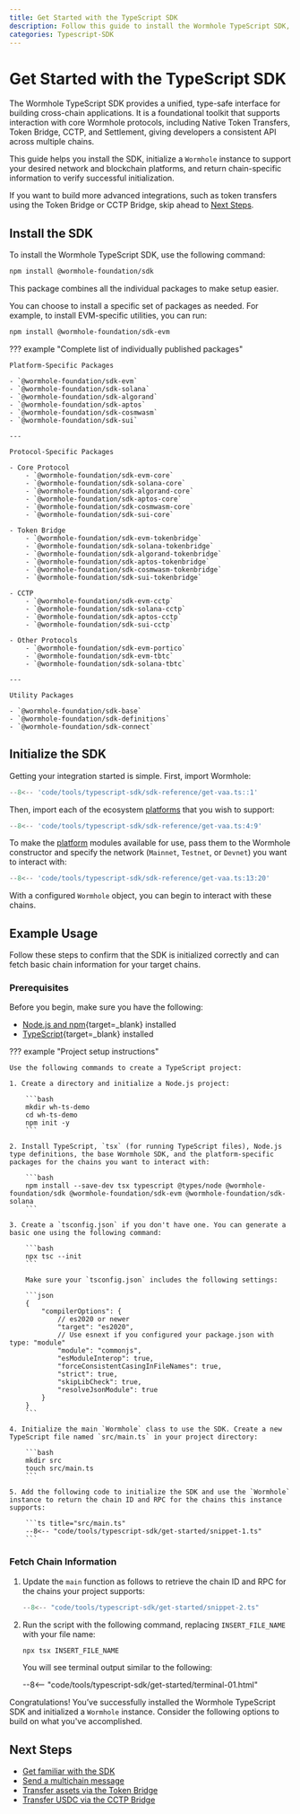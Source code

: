 ```yaml
---
title: Get Started with the TypeScript SDK
description: Follow this guide to install the Wormhole TypeScript SDK, initialize a Wormhole instance, and add the platforms your integration supports. 
categories: Typescript-SDK
---
```


# Get Started with the TypeScript SDK

The Wormhole TypeScript SDK provides a unified, type-safe interface for building cross-chain applications. It is a foundational toolkit that supports interaction with core Wormhole protocols, including Native Token Transfers, Token Bridge, CCTP, and Settlement, giving developers a consistent API across multiple chains.

This guide helps you install the SDK, initialize a `Wormhole` instance to support your desired network and blockchain platforms, and return chain-specific information to verify successful initialization.

If you want to build more advanced integrations, such as token transfers using the Token Bridge or CCTP Bridge, skip ahead to [Next Steps](#next-steps).

## Install the SDK

To install the Wormhole TypeScript SDK, use the following command:

```bash
npm install @wormhole-foundation/sdk
```

This package combines all the individual packages to make setup easier.

You can choose to install a specific set of packages as needed. For example, to install EVM-specific utilities, you can run:

```bash
npm install @wormhole-foundation/sdk-evm
```

??? example "Complete list of individually published packages"

    Platform-Specific Packages

    - `@wormhole-foundation/sdk-evm`
    - `@wormhole-foundation/sdk-solana`
    - `@wormhole-foundation/sdk-algorand`
    - `@wormhole-foundation/sdk-aptos`
    - `@wormhole-foundation/sdk-cosmwasm`
    - `@wormhole-foundation/sdk-sui`

    ---

    Protocol-Specific Packages

    - Core Protocol
        - `@wormhole-foundation/sdk-evm-core`
        - `@wormhole-foundation/sdk-solana-core`
        - `@wormhole-foundation/sdk-algorand-core`
        - `@wormhole-foundation/sdk-aptos-core`
        - `@wormhole-foundation/sdk-cosmwasm-core`
        - `@wormhole-foundation/sdk-sui-core`

    - Token Bridge
        - `@wormhole-foundation/sdk-evm-tokenbridge`
        - `@wormhole-foundation/sdk-solana-tokenbridge`
        - `@wormhole-foundation/sdk-algorand-tokenbridge`
        - `@wormhole-foundation/sdk-aptos-tokenbridge`
        - `@wormhole-foundation/sdk-cosmwasm-tokenbridge`
        - `@wormhole-foundation/sdk-sui-tokenbridge`

    - CCTP
        - `@wormhole-foundation/sdk-evm-cctp`
        - `@wormhole-foundation/sdk-solana-cctp`
        - `@wormhole-foundation/sdk-aptos-cctp`
        - `@wormhole-foundation/sdk-sui-cctp`

    - Other Protocols
        - `@wormhole-foundation/sdk-evm-portico`
        - `@wormhole-foundation/sdk-evm-tbtc`
        - `@wormhole-foundation/sdk-solana-tbtc`

    ---

    Utility Packages
    
    - `@wormhole-foundation/sdk-base`
    - `@wormhole-foundation/sdk-definitions`
    - `@wormhole-foundation/sdk-connect`


## Initialize the SDK

Getting your integration started is simple. First, import Wormhole:

```ts
--8<-- 'code/tools/typescript-sdk/sdk-reference/get-vaa.ts::1'
```

Then, import each of the ecosystem [platforms](/docs/tools/typescript-sdk/sdk-reference/#platforms) that you wish to support:

```ts
--8<-- 'code/tools/typescript-sdk/sdk-reference/get-vaa.ts:4:9'
```

To make the [platform](/docs/tools/typescript-sdk/sdk-reference/#platforms) modules available for use, pass them to the Wormhole constructor and specify the network (`Mainnet`, `Testnet`, or `Devnet`) you want to interact with:

```ts
--8<-- 'code/tools/typescript-sdk/sdk-reference/get-vaa.ts:13:20'
```

With a configured `Wormhole` object, you can begin to interact with these chains.

## Example Usage

Follow these steps to confirm that the SDK is initialized correctly and can fetch basic chain information for your target chains.

### Prerequisites

Before you begin, make sure you have the following:

 - [Node.js and npm](https://docs.npmjs.com/downloading-and-installing-node-js-and-npm){target=\_blank} installed
 - [TypeScript](https://www.typescriptlang.org/download/){target=\_blank} installed

??? example "Project setup instructions"
 
    Use the following commands to create a TypeScript project:

    1. Create a directory and initialize a Node.js project:

        ```bash
        mkdir wh-ts-demo
        cd wh-ts-demo
        npm init -y
        ```

    2. Install TypeScript, `tsx` (for running TypeScript files), Node.js type definitions, the base Wormhole SDK, and the platform-specific packages for the chains you want to interact with:

        ```bash
        npm install --save-dev tsx typescript @types/node @wormhole-foundation/sdk @wormhole-foundation/sdk-evm @wormhole-foundation/sdk-solana
        ```

    3. Create a `tsconfig.json` if you don't have one. You can generate a basic one using the following command:

        ```bash
        npx tsc --init
        ```

        Make sure your `tsconfig.json` includes the following settings:

        ```json 
        {
            "compilerOptions": {
                // es2020 or newer
                "target": "es2020",
                // Use esnext if you configured your package.json with type: "module"
                "module": "commonjs",
                "esModuleInterop": true,
                "forceConsistentCasingInFileNames": true,
                "strict": true,
                "skipLibCheck": true,
                "resolveJsonModule": true
            }
        }
        ```

    4. Initialize the main `Wormhole` class to use the SDK. Create a new TypeScript file named `src/main.ts` in your project directory:

        ```bash
        mkdir src
        touch src/main.ts
        ```

    5. Add the following code to initialize the SDK and use the `Wormhole` instance to return the chain ID and RPC for the chains this instance supports:

        ```ts title="src/main.ts"
        --8<-- "code/tools/typescript-sdk/get-started/snippet-1.ts"
        ```

### Fetch Chain Information

1. Update the `main` function as follows to retrieve the chain ID and RPC for the chains your project supports:

    ```ts title="src/main.ts"
    --8<-- "code/tools/typescript-sdk/get-started/snippet-2.ts"
    ```

2. Run the script with the following command, replacing `INSERT_FILE_NAME` with your file name:

    ```bash
    npx tsx INSERT_FILE_NAME
    ```

    You will see terminal output similar to the following:

    --8<-- "code/tools/typescript-sdk/get-started/terminal-01.html"
    
Congratulations! You’ve successfully installed the Wormhole TypeScript SDK and initialized a `Wormhole` instance. Consider the following options to build on what you've accomplished.

## Next Steps

- [Get familiar with the SDK](/docs/tools/typescript-sdk/sdk-reference/)
- [Send a multichain message](/docs/products/messaging/get-started/)
- [Transfer assets via the Token Bridge](/docs/products/token-bridge/tutorials/transfer-workflow/)
- [Transfer USDC via the CCTP Bridge](/docs/products/cctp-bridge/tutorials/complete-usdc-transfer/)

